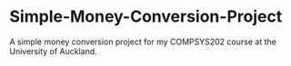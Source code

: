 # Simple-Money-Conversion-Project
A simple money conversion project for my COMPSYS202 course at the University of Auckland.

